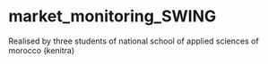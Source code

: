 # market_monitoring_SWING
Realised by three students of national school of applied sciences of morocco (kenitra)

